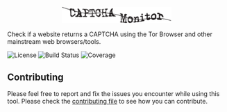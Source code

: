 <!-- Unfortunately GitHub markdown doesn't suppor resizing and centering svg images-->
<div align="center"><p align="center"><img src="docs/logo.svg" alt="CAPTCHA Monitor Logo" width="50%"></p></div>

Check if a website returns a CAPTCHA using the Tor Browser and other mainstream 
web browsers/tools.

![License](https://img.shields.io/badge/license-GNU%20GPLv3-brightgreen)
![Build Status](https://gitlab.torproject.org/woswos/CAPTCHA-Monitor/badges/master/pipeline.svg) 
![Coverage](https://gitlab.com/pages/sphinx/badges/master/coverage.svg) 

## Contributing
Please feel free to report and fix the issues you encounter while using this tool. 
Please check the [contributing file](CONTRIBUTING.md) to see how you can contribute.
